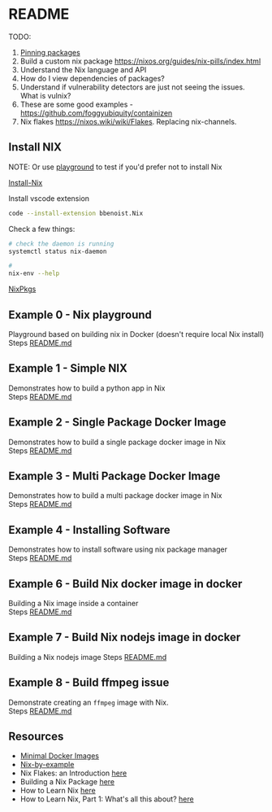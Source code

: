 # README

TODO:

1) [Pinning packages](https://nix.dev/tutorials/towards-reproducibility-pinning-nixpkgs.html)  
1) Build a custom nix package
    https://nixos.org/guides/nix-pills/index.html
1) Understand the Nix language and API
1) How do I view dependencies of packages? 
1) Understand if vulnerability detectors are just not seeing the issues.  What is vulnix?
1) These are some good examples - https://github.com/foggyubiquity/containizen  
1) Nix flakes https://nixos.wiki/wiki/Flakes.  Replacing nix-channels.

## Install NIX

NOTE: Or use [playground](##Example-0---Nix-playground) to test if you'd prefer not to install Nix

[Install-Nix](https://nixos.org/guides/install-nix.html)

Install vscode extension

```sh
code --install-extension bbenoist.Nix
```

Check a few things:

```sh
# check the daemon is running
systemctl status nix-daemon

# 
nix-env --help
```

[NixPkgs](https://github.com/nixos/nixpkgs)  

## Example 0 - Nix playground

Playground based on building nix in Docker (doesn't require local Nix install)  
Steps [README.md](./00_playground/README.md)  

## Example 1 - Simple NIX

Demonstrates how to build a python app in Nix  
Steps [README.md](./01_simple_python/README.md)  

## Example 2 - Single Package Docker Image

Demonstrates how to build a single package docker image in Nix  
Steps [README.md](./02_single_package_docker/README.md)  

## Example 3 - Multi Package Docker Image

Demonstrates how to build a multi package docker image in Nix  
Steps [README.md](./03_multi_package_docker/README.md)  

## Example 4 - Installing Software

Demonstrates how to install software using nix package manager  
Steps [README.md](./04_instaling_software/README.md)  

## Example 6 - Build Nix docker image in docker

Building a Nix image inside a container  
Steps [README.md](./06_build_nix_in_docker/README.md)  

## Example 7 - Build Nix nodejs image in docker

Building a Nix nodejs image
Steps [README.md](./07_build_nodejs_image/README.md)  

## Example 8 - Build ffmpeg issue

Demonstrate creating an `ffmpeg` image with Nix.  
Steps [README.md](./08_ffmpeg/README.md)  

## Resources

* [Minimal Docker Images](https://jpetazzo.github.io/2020/04/01/quest-minimal-docker-images-part-3/)  
* [Nix-by-example](https://medium.com/@MrJamesFisher/nix-by-example-a0063a1a4c55)  
* Nix Flakes: an Introduction [here](https://christine.website/blog/nix-flakes-1-2022-02-21)
* Building a Nix Package [here](https://elatov.github.io/2022/01/building-a-nix-package/)
* How to Learn Nix [here](https://ianthehenry.com/posts/how-to-learn-nix/)
* How to Learn Nix, Part 1: What's all this about? [here](https://ianthehenry.com/posts/how-to-learn-nix/introduction/)
